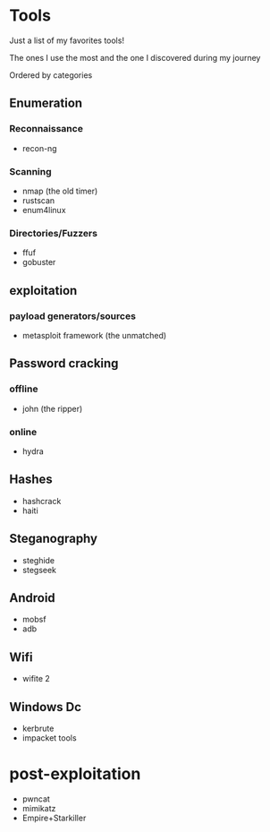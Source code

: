 # Tools

Just a list of my favorites tools!

The ones I use the most and the one I discovered during my journey

Ordered by categories

## Enumeration

### Reconnaissance

- recon-ng

### Scanning

- nmap (the old timer)
- rustscan
- enum4linux

### Directories/Fuzzers

- ffuf
- gobuster

## exploitation

### payload generators/sources

- metasploit framework (the unmatched)

## Password cracking

### offline

- john (the ripper)

### online

- hydra

## Hashes

- hashcrack
- haiti

## Steganography

- steghide
- stegseek

## Android

- mobsf
- adb

## Wifi

- wifite 2

## Windows Dc

- kerbrute
- impacket tools

# post-exploitation
- pwncat
- mimikatz
- Empire+Starkiller

